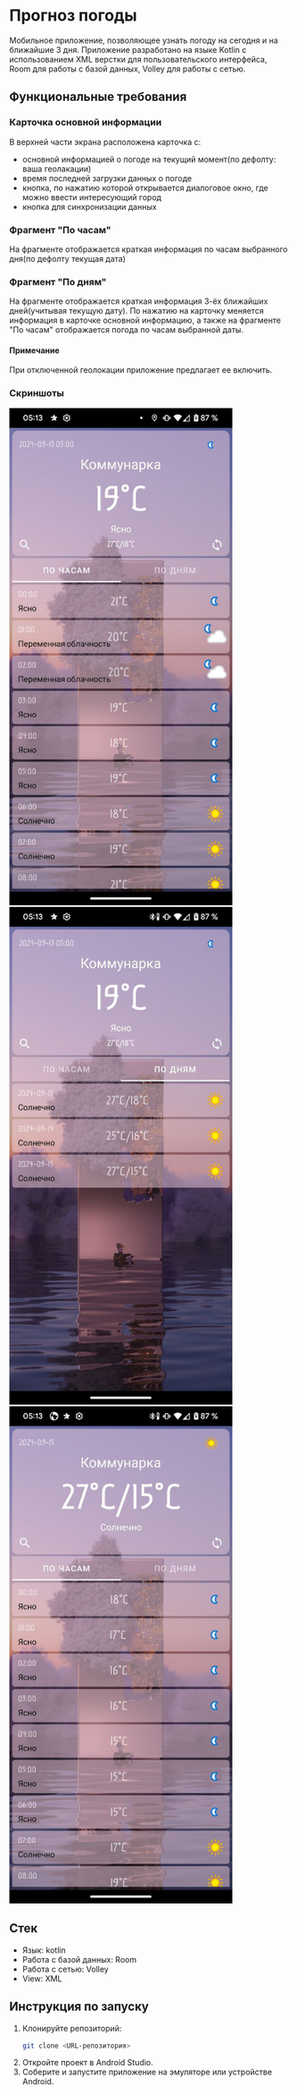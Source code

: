 # Прогноз погоды

Мобильное приложение, позволяющее узнать погоду на сегодня и на ближайшие 3 дня. Приложение разработано на языке Kotlin с использованием XML верстки для пользовательского интерфейса, Room для работы с базой данных, Volley для работы с сетью. 


## **Функциональные требования**

### Карточка основной информации

В верхней части экрана расположена карточка с:
- основной информацией о погоде на текущий момент(по дефолту: ваша геолакации)
- время последней загрузки данных о погоде
- кнопка, по нажатию которой открывается диалоговое окно, где можно ввести интересующий город
- кнопка для синхронизации данных 

### Фрагмент "По часам"

На фрагменте отображается краткая информация по часам выбранного дня(по дефолту текущая дата)

### Фрагмент "По дням"

На фрагменте отображается краткая информация 3-ёх ближайших дней(учитывая текущую дату). По нажатию на карточку меняется информация в карточке основной информацию, а также на фрагменте "По часам" отображается погода по часам выбранной даты.

#### Примечание

При отключенной геолокации приложение предлагает ее включить.

### Скриншоты

<img src="./screenshots/screenshot_1.jpg" alt="ScreenShot 1" width="400"/>

<img src="./screenshots/screenshot_2.jpg" alt="ScreenShot 2" width="400"/>

<img src="./screenshots/screenshot_3.jpg" alt="ScreenShot 3" width="400"/>


## Стек
 - Язык: kotlin
 - Работа с базой данных: Room
 - Работа с сетью: Volley
 - View: XML

## **Инструкция по запуску**

1. Клонируйте репозиторий:
   ```bash
   git clone <URL-репозитория>
2. Откройте проект в Android Studio.
3. Соберите и запустите приложение на эмуляторе или устройстве Android.
